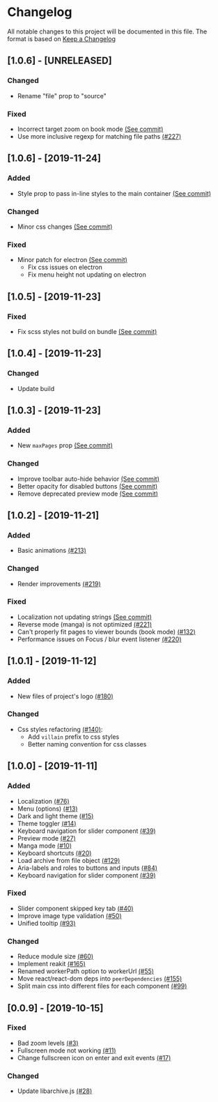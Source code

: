 # Changelog

All notable changes to this project will be documented in this file. The format is based on [Keep a Changelog](https://keepachangelog.com/en/1.0.0/)

## [1.0.6] - [UNRELEASED]

### Changed

- Rename "file" prop to "source"

### Fixed

- Incorrect target zoom on book mode [(See commit)](https://github.com/btzr-io/Villain/commit/8419754b36a43ad46c921238eeeb50420c844e0c)
- Use more inclusive regexp for matching file paths [(#227)](https://github.com/btzr-io/Villain/issues/227)

## [1.0.6] - [2019-11-24]

### Added

- Style prop to pass in-line styles to the main container [(See commit)](https://github.com/btzr-io/Villain/commit/8fbfa0d2a7d5bda3bcb713c80efd9a769bd0ef8f)

### Changed

- Minor css changes [(See commit)](https://github.com/btzr-io/Villain/commit/132825d32dd09b0b2852f201cb95c374fe68b41c)

### Fixed

- Minor patch for electron [(See commit)](https://github.com/btzr-io/Villain/commit/132825d32dd09b0b2852f201cb95c374fe68b41c)
  - Fix css issues on electron
  - Fix menu height not updating on electron

## [1.0.5] - [2019-11-23]

### Fixed

- Fix scss styles not build on bundle [(See commit)](https://github.com/btzr-io/Villain/commit/e73fee8c762a9f571c986524d69c5c3629d6fc00)

## [1.0.4] - [2019-11-23]

### Changed

- Update build

## [1.0.3] - [2019-11-23]

### Added

- New `maxPages` prop [(See commit)](https://github.com/btzr-io/Villain/commit/8fbfa0d2a7d5bda3bcb713c80efd9a769bd0ef8f)

### Changed

- Improve toolbar auto-hide behavior [(See commit)](https://github.com/btzr-io/Villain/commit/146f50f323d44c3d732219c13f01b46449f945de)
- Better opacity for disabled buttons [(See commit)](https://github.com/btzr-io/Villain/commit/4d592a7f8e5abe4436f7adaa684d43cf23139cf8)
- Remove deprecated preview mode [(See commit)](https://github.com/btzr-io/Villain/commit/8fbfa0d2a7d5bda3bcb713c80efd9a769bd0ef8f)

## [1.0.2] - [2019-11-21]

### Added

- Basic animations [(#213)](https://github.com/btzr-io/Villain/issues/213)

### Changed

- Render improvements [(#219)](https://github.com/btzr-io/Villain/issues/219)

### Fixed

- Localization not updating strings [(See commit)](https://github.com/btzr-io/Villain/commit/06a9831761c4599991033e55a24a15be2b086e1a)
- Reverse mode (manga) is not optimized [(#221)](https://github.com/Villain/issues/221)
- Can't properly fit pages to viewer bounds (book mode) [(#132)](https://github.com/btzr-io/Villain/issues/132)
- Performance issues on Focus / blur event listener [(#220)](https://github.com/btzr-io/Villain/issues/220)

## [1.0.1] - [2019-11-12]

### Added

- New files of project's logo [(#180)](https://github.com/btzr-io/Villain/issues/180)

### Changed

- Css styles refactoring [(#140)](https://github.com/btzr-io/Villain/issues/140):
  - Add `villain` prefix to css styles
  - Better naming convention for css classes

## [1.0.0] - [2019-11-11]

### Added

- Localization [(#76)](https://github.com/btzr-io/Villain/issues/76)
- Menu (options) [(#13)](<(https://github.com/btzr-io/Villain/issues/13)>)
- Dark and light theme [(#15)](https://github.com/btzr-io/Villain/issues/15)
- Theme toggler [(#14)](https://github.com/btzr-io/Villain/issues/14)
- Keyboard navigation for slider component [(#39)](https://github.com/btzr-io/Villain/issues/39)
- Preview mode [(#27)](https://github.com/btzr-io/Villain/issues/27)
- Manga mode [(#10)](https://github.com/btzr-io/Villain/issues/10)
- Keyboard shortcuts [(#20)](https://github.com/btzr-io/Villain/issues/20)
- Load archive from file object [(#129)](https://github.com/btzr-io/Villain/issues/129)
- Aria-labels and roles to buttons and inputs [(#84)](https://github.com/btzr-io/Villain/issues/84)
- Keyboard navigation for slider component [(#39)](https://github.com/btzr-io/Villain/issues/39)

### Fixed

- Slider component skipped key tab [(#40)](https://github.com/btzr-io/Villain/issues/40)
- Improve image type validation [(#50)](https://github.com/btzr-io/Villain/issues/50)
- Unified tooltip [(#93)](https://github.com/btzr-io/Villain/issues/93)

### Changed

- Reduce module size [(#60)](https://github.com/btzr-io/Villain/issues/60)
- Implement reakit [(#165)](https://github.com/btzr-io/Villain/issues/165)
- Renamed workerPath option to workerUrl [(#55)](https://github.com/btzr-io/Villain/issues/55)
- Move react/react-dom deps into `peerDependencies` [(#155)](https://github.com/btzr-io/Villain/issues/155)
- Split main css into different files for each component [(#99)](https://github.com/btzr-io/Villain/issues/99)

## [0.0.9] - [2019-10-15]

### Fixed

- Bad zoom levels [(#3)](https://github.com/btzr-io/Villain/issues/3)
- Fullscreen mode not working [(#11)](https://github.com/btzr-io/Villain/issues/11)
- Change fullscreen icon on enter and exit events [(#17)](https://github.com/btzr-io/Villain/issues/17)

### Changed

- Update libarchive.js [(#28)](https://github.com/btzr-io/Villain/issues/28)
